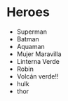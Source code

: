 # Heroes

* Superman
* Batman
* Aquaman
* Mujer Maravilla
* Linterna Verde
* Robin
* Volcán verde!!
* hulk
* thor
